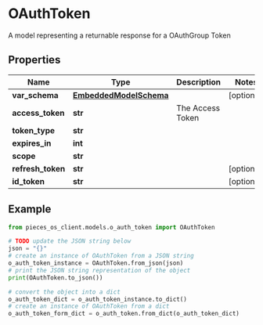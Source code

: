# OAuthToken

A model representing a returnable response for a OAuthGroup Token

## Properties

Name | Type | Description | Notes
------------ | ------------- | ------------- | -------------
**var_schema** | [**EmbeddedModelSchema**](EmbeddedModelSchema) |  | [optional] 
**access_token** | **str** | The Access Token | 
**token_type** | **str** |  | 
**expires_in** | **int** |  | 
**scope** | **str** |  | 
**refresh_token** | **str** |  | [optional] 
**id_token** | **str** |  | [optional] 

## Example

```python
from pieces_os_client.models.o_auth_token import OAuthToken

# TODO update the JSON string below
json = "{}"
# create an instance of OAuthToken from a JSON string
o_auth_token_instance = OAuthToken.from_json(json)
# print the JSON string representation of the object
print(OAuthToken.to_json())

# convert the object into a dict
o_auth_token_dict = o_auth_token_instance.to_dict()
# create an instance of OAuthToken from a dict
o_auth_token_form_dict = o_auth_token.from_dict(o_auth_token_dict)
```



